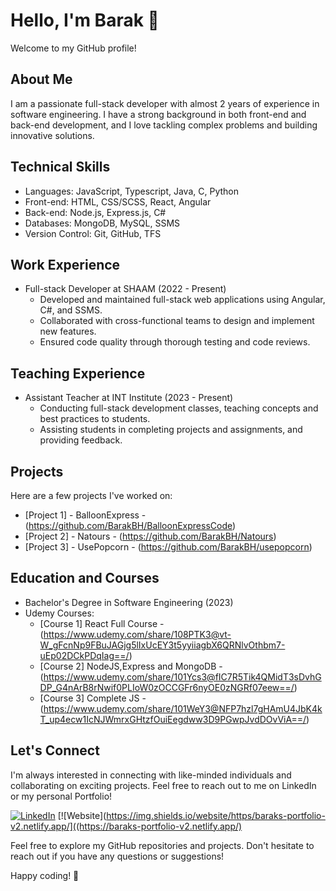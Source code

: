 # Hello, I'm Barak 👋

Welcome to my GitHub profile!

## About Me
I am a passionate full-stack developer with almost 2 years of experience in software engineering. I have a strong background in both front-end and back-end development, and I love tackling complex problems and building innovative solutions.

## Technical Skills
- Languages: JavaScript, Typescript, Java, C, Python
- Front-end: HTML, CSS/SCSS, React, Angular
- Back-end: Node.js, Express.js, C#
- Databases: MongoDB, MySQL, SSMS
- Version Control: Git, GitHub, TFS

## Work Experience
- Full-stack Developer at SHAAM (2022 - Present)
  - Developed and maintained full-stack web applications using Angular, C#, and SSMS.
  - Collaborated with cross-functional teams to design and implement new features.
  - Ensured code quality through thorough testing and code reviews.

## Teaching Experience
- Assistant Teacher at INT Institute (2023 - Present)
  - Conducting full-stack development classes, teaching concepts and best practices to students.
  - Assisting students in completing projects and assignments, and providing feedback.

## Projects
Here are a few projects I've worked on:
- [Project 1] - BalloonExpress - (https://github.com/BarakBH/BalloonExpressCode)
- [Project 2] - Natours - (https://github.com/BarakBH/Natours)
- [Project 3] - UsePopcorn - (https://github.com/BarakBH/usepopcorn)

## Education and Courses
- Bachelor's Degree in Software Engineering (2023)
- Udemy Courses:
  - [Course 1] React Full Course - (https://www.udemy.com/share/108PTK3@vt-W_gFcnNp9FBuJAGjg5lIxUcEY3t5yyiiagbX6QRNlvOthbm7-uEp02DCkPDqIag==/)
  - [Course 2] NodeJS,Express and MongoDB - (https://www.udemy.com/share/101Ycs3@fIC7R5Tik4QMidT3sDvhGDP_G4nArB8rNwif0PLIoW0zOCCGFr6nyOE0zNGRf07eew==/)
  - [Course 3] Complete JS - (https://www.udemy.com/share/101WeY3@NFP7hzl7gHAmU4JbK4kT_up4ecw1IcNJWmrxGHtzfOuiEegdww3D9PGwpJvdDOvViA==/)

## Let's Connect
I'm always interested in connecting with like-minded individuals and collaborating on exciting projects. Feel free to reach out to me on LinkedIn or my personal Portfolio!

[![LinkedIn](https://img.shields.io/badge/-LinkedIn-0077B5?style=flat&logo=linkedin&logoColor=white)](https://www.linkedin.com/in/barak-ben-hamo/)
[![Website](https://img.shields.io/website/https/baraks-portfolio-v2.netlify.app/]((https://baraks-portfolio-v2.netlify.app/)

Feel free to explore my GitHub repositories and projects. Don't hesitate to reach out if you have any questions or suggestions!

Happy coding! 🚀

<!---
BarakBH/BarakBH is a ✨ special ✨ repository because its `README.md` (this file) appears on your GitHub profile.
You can click the Preview link to take a look at your changes.
--->
